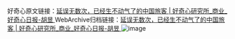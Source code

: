 好奇心原文链接：[延误无数次，已经生不动气了的中国旅客 | 好奇心研究所_商业_好奇心日报-胡昱 ](https://www.qdaily.com/articles/10944.html)
WebArchive归档链接：[延误无数次，已经生不动气了的中国旅客 | 好奇心研究所_商业_好奇心日报-胡昱 ](http://web.archive.org/web/20190623163409/https://www.qdaily.com/articles/10944.html)
![image](http://ww3.sinaimg.cn/large/007d5XDply1g3wchgkc3fj30u03qrkjl)
